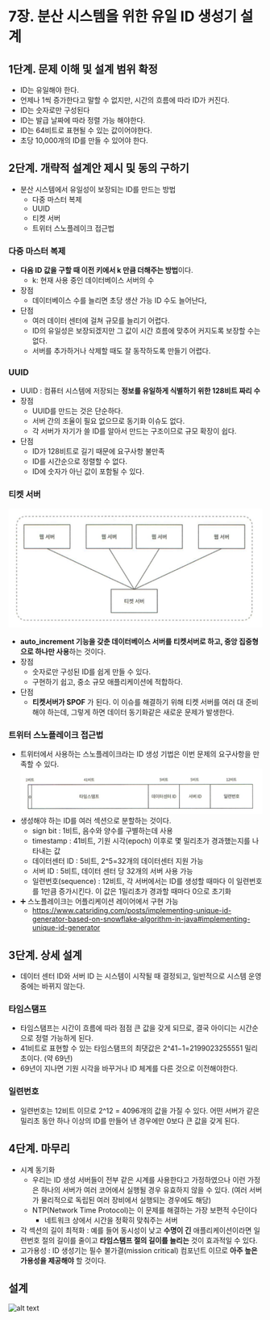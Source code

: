 # 7장. 분산 시스템을 위한 유일 ID 생성기 설계
## 1단계. 문제 이해 및 설계 범위 확정
- ID는 유일해야 한다. 
- 언제나 1씩 증가한다고 말할 수 없지만, 시간의 흐름에 따라 ID가 커진다.
- ID는 숫자로만 구성된다
- ID는 발급 날짜에 따라 정렬 가능 해야한다.
- ID는 64비트로 표현될 수 있는 값이어야한다.
- 초당 10,000개의 ID를 만들 수 있어야 한다.

## 2단계. 개략적 설계안 제시 및 동의 구하기
- 분산 시스템에서 유일성이 보장되는 ID를 만드는 방법
  - 다중 마스터 복제
  - UUID
  - 티켓 서버
  - 트위터 스노플레이크 접근법

### 다중 마스터 복제
- **다음 ID 값을 구할 때 이전 키에서 k 만큼 더해주는 방법**이다.
    - k: 현재 사용 중인 데이터베이스 서버의 수
- 장점
  - 데이터베이스 수를 늘리면 초당 생산 가능 ID 수도 늘어난다,
- 단점
  - 여러 데이터 센터에 걸쳐 규모를 늘리기 어렵다.
  - ID의 유일성은 보장되겠지만 그 값이 시간 흐름에 맞추어 커지도록 보장할 수는 없다.
  - 서버를 추가하거나 삭제할 때도 잘 동작하도록 만들기 어렵다.

### UUID
- UUID : 컴퓨터 시스템에 저장되는 **정보를 유일하게 식별하기 위한 128비트 짜리 수**
- 장점
    - UUID를 만드는 것은 단순하다.
    - 서버 간의 조율이 필요 없으므로 동기화 이슈도 없다.
    - 각 서버가 자기가 쓸 ID를 알아서 만드는 구조이므로 규모 확장이 쉽다.
- 단점
    - ID가 128비트로 길기 때문에 요구사항 불만족
    - ID를 시간순으로 정렬할 수 없다.
    - ID에 숫자가 아닌 값이 포함될 수 있다.

### 티켓 서버
![alt text](image.png)
- **auto_increment 기능을 갖춘 데이터베이스 서버를 티켓서버로 하고, 중앙 집중형으로 하나만 사용**하는 것이다.
- 장점
    - 숫자로만 구성된 ID를 쉽게 만들 수 있다.
    - 구현하기 쉽고, 중소 규모 애플리케이션에 적합하다.
- 단점
  - **티켓서버가 SPOF** 가 된다. 이 이슈를 해결하기 위해 티켓 서버를 여러 대 준비해야 하는데, 그렇게 하면 데이터 동기화같은 새로운 문제가 발생한다.

### 트위터 스노플레이크 접근법
- 트위터에서 사용하는 스노플레이크라는 ID 생성 기법은 이번 문제의 요구사항을 만족할 수 있다.
![alt text](image-1.png)
- 생성해야 하는 ID를 여러 섹션으로 분할하는 것이다.
    - sign bit : 1비트, 음수와 양수를 구별하는데 사용
    - timestamp : 41비트, 기원 시각(epoch) 이후로 몇 밀리초가 경과했는지를 나타내는 값
    - 데이터센터 ID : 5비트, 2^5=32개의 데이터센터 지원 가능
    - 서버 ID : 5비트, 데이터 센터 당 32개의 서버 사용 가능
    - 일련번호(sequence) : 12비트, 각 서버에서는 ID를 생성할 때마다 이 일련번호를 1만큼 증가시킨다. 이 값은 1밀리초가 경과할 때마다 0으로 초기화
- ➕ 스노플레이크는 어플리케이션 레이어에서 구현 가능
  - https://www.catsriding.com/posts/implementing-unique-id-generator-based-on-snowflake-algorithm-in-java#implementing-unique-id-generator

## 3단계. 상세 설계
- 데이터 센터 ID와 서버 ID 는 시스템이 시작될 때 결정되고, 일반적으로 시스템 운영 중에는 바뀌지 않는다.

### 타임스탬프
- 타임스탬프는 시간이 흐름에 따라 점점 큰 값을 갖게 되므로, 결국 아이디는 시간순으로 정렬 가능하게 된다.
- 41비트로 표현할 수 있는 타임스탬프의 최댓값은 2^41−1=2199023255551 밀리초이다. (약 69년)
- 69년이 지나면 기원 시각을 바꾸거나 ID 체계를 다른 것으로 이전해야한다.

### 일련번호
- 일련번호는 12비트 이므로 2^12 = 4096개의 값을 가질 수 있다. 어떤 서버가 같은 밀리초 동안 하나 이상의 ID를 만들어 낸 경우에만 0보다 큰 값을 갖게 된다.

## 4단계. 마무리
- 시계 동기화
  - 우리는 ID 생성 서버들이 전부 같은 시계를 사용한다고 가정하였으나 이런 가정은 하나의 서버가 여러 코어에서 실행될 경우 유효하지 않을 수 있다. (여러 서버가 물리적으로 독립된 여러 장비에서 실행되는 경우에도 해당)
  - NTP(Network Time Protocol)는 이 문제를 해결하는 가장 보편적 수단이다
    - 네트워크 상에서 시간을 정확히 맞춰주는 서버
- 각 섹션의 길이 최적화 : 예를 들어 동시성이 낮고 **수명이 긴** 애플리케이션이라면 일련번호 절의 길이를 줄이고 **타임스탬프 절의 길이를 늘리는** 것이 효과적일 수 있다.
- 고가용성 : ID 생성기는 필수 불가결(mission critical) 컴포넌트 이므로 **아주 높은 가용성을 제공해야** 할 것이다.

## 설계
![alt text](<7장 설계.png>)
